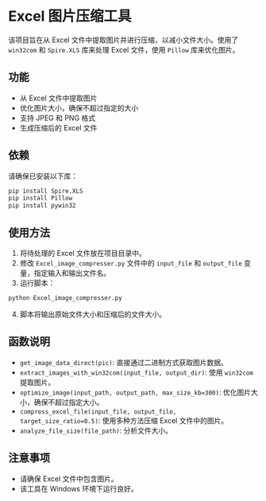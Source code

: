 # Excel 图片压缩工具

该项目旨在从 Excel 文件中提取图片并进行压缩，以减小文件大小。使用了 `win32com` 和 `Spire.XLS` 库来处理 Excel 文件，使用 `Pillow` 库来优化图片。

## 功能

- 从 Excel 文件中提取图片
- 优化图片大小，确保不超过指定的大小
- 支持 JPEG 和 PNG 格式
- 生成压缩后的 Excel 文件

## 依赖

请确保已安装以下库：

```bash
pip install Spire.XLS
pip install Pillow
pip install pywin32
```

## 使用方法

1. 将待处理的 Excel 文件放在项目目录中。
2. 修改 `Excel_image_compresser.py` 文件中的 `input_file` 和 `output_file` 变量，指定输入和输出文件名。
3. 运行脚本：

```bash
python Excel_image_compresser.py
```

4. 脚本将输出原始文件大小和压缩后的文件大小。

## 函数说明

- `get_image_data_direct(pic)`: 直接通过二进制方式获取图片数据。
- `extract_images_with_win32com(input_file, output_dir)`: 使用 `win32com` 提取图片。
- `optimize_image(input_path, output_path, max_size_kb=300)`: 优化图片大小，确保不超过指定大小。
- `compress_excel_file(input_file, output_file, target_size_ratio=0.5)`: 使用多种方法压缩 Excel 文件中的图片。
- `analyze_file_size(file_path)`: 分析文件大小。

## 注意事项

- 请确保 Excel 文件中包含图片。
- 该工具在 Windows 环境下运行良好。

